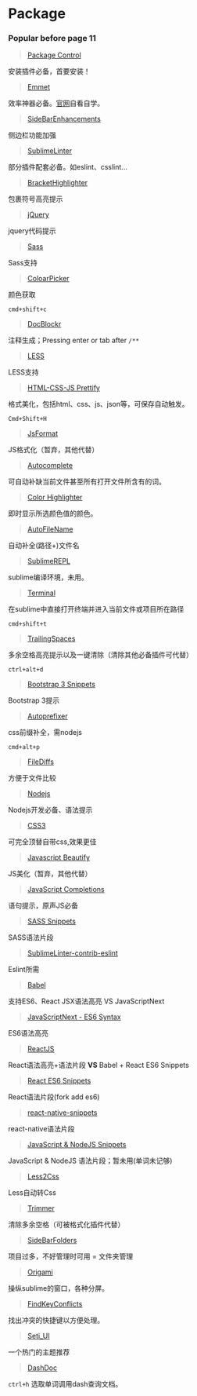 # Package

### Popular before page 11

> [Package Control](https://packagecontrol.io/installation)

安装插件必备，首要安装！

> [Emmet](https://packagecontrol.io/packages/Emmet)

效率神器必备。[官网](http://emmet.io/)自看自学。

> [Side​Bar​Enhancements](https://packagecontrol.io/packages/SideBarEnhancements)

侧边栏功能加强

> [SublimeLinter](https://packagecontrol.io/packages/SublimeLinter)

部分插件配套必备。如eslint、csslint...

> [BracketHighlighter](https://packagecontrol.io/packages/BracketHighlighter)

包裹符号高亮提示

> [jQuery](https://packagecontrol.io/packages/jQuery)

jquery代码提示

> [Sass](https://packagecontrol.io/packages/Sass)

Sass支持

> [ColoarPicker](https://packagecontrol.io/packages/ColorPicker)

颜色获取

`cmd+shift+c`

> [DocBlockr](https://packagecontrol.io/packages/DocBlockr)

注释生成；Pressing enter or tab after `/**` 

> [LESS](https://packagecontrol.io/packages/LESS)

LESS支持

> [HTML-CSS-JS Prettify](https://packagecontrol.io/packages/HTML-CSS-JS%20Prettify)

格式美化，包括html、css、js、json等，可保存自动触发。

 `Cmd+Shift+H`

> [JsFormat](https://packagecontrol.io/packages/JsFormat)

JS格式化（暂弃，其他代替）

> [Autocomplete](https://packagecontrol.io/packages/All%20Autocomplete)

可自动补缺当前文件甚至所有打开文件所含有的词。

> [Color Highlighter](https://packagecontrol.io/packages/Color%20Highlighter)

即时显示所选颜色值的颜色。

> [AutoFileName](https://packagecontrol.io/packages/AutoFileName)

自动补全(路径+)文件名

> [Sublime​REPL](https://packagecontrol.io/packages/SublimeREPL)

sublime编译环境，未用。

> [Terminal](https://packagecontrol.io/packages/Terminal)

在sublime中直接打开终端并进入当前文件或项目所在路径

 `cmd+shift+t`

> [Trailing​Spaces](https://packagecontrol.io/packages/TrailingSpaces)

多余空格高亮提示以及一键清除（清除其他必备插件可代替）

 `ctrl+alt+d`

> [Bootstrap 3 Snippets](https://packagecontrol.io/packages/Bootstrap%203%20Snippets)

Bootstrap 3提示

> [Autoprefixer](https://packagecontrol.io/packages/Autoprefixer)

css前缀补全，需nodejs

 `cmd+alt+p`

> [File​Diffs](https://packagecontrol.io/packages/FileDiffs)

方便于文件比较

> [Nodejs](https://packagecontrol.io/packages/Nodejs)

Nodejs开发必备、语法提示

> [CSS3](https://packagecontrol.io/packages/CSS3)

可完全顶替自带css,效果更佳

> [Javascript Beautify](https://packagecontrol.io/packages/Javascript%20Beautify)

JS美化（暂弃，其他代替）

> [JavaScript Completions](https://packagecontrol.io/packages/JavaScript%20Completions)

语句提示，原声JS必备

> [SASS Snippets](https://packagecontrol.io/packages/SASS%20Snippets)

SASS语法片段

> [Sublime​Linter-contrib-eslint](https://packagecontrol.io/packages/SublimeLinter-contrib-eslint)

Eslint所需

> [Babel](https://packagecontrol.io/packages/Babel)

支持ES6、React JSX语法高亮 VS Java​Script​Next

> [Java​Script​Next - ES6 Syntax](https://packagecontrol.io/packages/JavaScriptNext%20-%20ES6%20Syntax)

ES6语法高亮

> [ReactJS](https://packagecontrol.io/packages/ReactJS)

React语法高亮+语法片段 **VS** Babel + React ES6 Snippets


> [React ES6 Snippets](https://packagecontrol.io/packages/React%20ES6%20Snippets)

React语法片段(fork add es6)

> [react-native-snippets](https://packagecontrol.io/packages/react-native-snippets)

react-native语法片段

> [Java​Script & Node​JS Snippets](https://packagecontrol.io/packages/JavaScript%20%26%20NodeJS%20Snippets)

Java​Script & Node​JS 语法片段；暂未用(单词未记够)

> [Less​2​Css](https://packagecontrol.io/packages/Less2Css)

Less自动转Css

> [Trimmer](https://packagecontrol.io/packages/Trimmer)

清除多余空格（可被格式化插件代替）

> [Side​Bar​Folders](https://packagecontrol.io/packages/SideBarFolders)

项目过多，不好管理时可用 = 文件夹管理

>[Origami](https://packagecontrol.io/packages/Origami)

操纵sublime的窗口，各种分屏。

>[FindKeyConflicts](https://packagecontrol.io/packages/FindKeyConflicts)

找出冲突的快捷键以方便处理。

>[Seti_UI](https://packagecontrol.io/packages/Seti_UI) 

一个热门的主题推荐

> [DashDoc](https://packagecontrol.io/packages/DashDoc)

`ctrl+h` 选取单词调用dash查询文档。

